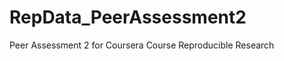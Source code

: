 RepData_PeerAssessment2
=======================

Peer Assessment 2 for Coursera Course Reproducible Research
